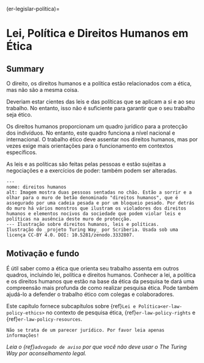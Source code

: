 (er-legislar-política)=
# Lei, Política e Direitos Humanos em Ética

## Summary
O direito, os direitos humanos e a política estão relacionados com a ética, mas não são a mesma coisa.

Deveriam estar cientes das leis e das políticas que se aplicam a si e ao seu trabalho. No entanto, isso não é suficiente para garantir que o seu trabalho seja ético.

Os direitos humanos proporcionam um quadro jurídico para a protecção dos indivíduos. No entanto, este quadro funciona a nível nacional e internacional. O trabalho ético deve assentar nos direitos humanos, mas por vezes exige mais orientações para o funcionamento em contextos específicos.

As leis e as políticas são feitas pelas pessoas e estão sujeitas a negociações e a exercícios de poder: também podem ser alteradas.

```{figure} ../figures/human-rights.*
---
nome: direitos humanos
alt: Imagem mostra duas pessoas sentadas no chão. Estão a sorrir e a olhar para o muro de betão denominado "direitos humanos", que é assegurado por uma cadeia pesada e por um bloqueio pesado. Por detrás do muro há vários monstros que ilustram os violadores dos direitos humanos e elementos nocivos da sociedade que podem violar leis e políticas na ausência deste muro de protecção.
--- Ilustração sobre direitos humanos, leis e políticas.
Ilustração do _projeto Turing Way_ por Scriberia. Usada sob uma licença CC-BY 4.0. DOI: 10.5281/zenodo.3332807.
```

## Motivação e fundo

É útil saber como a ética que orienta seu trabalho assenta em outros quadros, incluindo lei, política e direitos humanos. Conhecer a lei, a política e os direitos humanos que estão na base da ética da pesquisa te dará uma compreensão mais profunda de como realizar pesquisa ética. Pode também ajudá-lo a defender o trabalho ético com colegas e colaboradores.

Este capítulo fornece subcapítulos sobre {ref}`Lei e Política<er-law-policy-ethics>` no contexto de pesquisa ética, {ref}`er-law-policy-rights` e {ref}`er-law-policy-resources`.

```{attention}
Não se trata de um parecer jurídico. Por favor leia apenas informações!
```
*Leia o {ref}`advogado de aviso` por que você não deve usar o The Turing Way por aconselhamento legal.*
